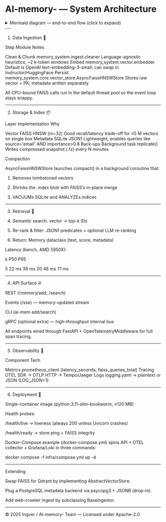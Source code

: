 # AI-memory- — System Architecture

<details>
<summary>Mermaid diagram — end-to-end flow (click to expand)</summary>

```mermaid
graph TD
  subgraph  Ingestion & Vectorisation
    A[Incoming content<br />(text • PDF • web-hook)] -->|clean + chunk| B[Embedder<br />(OpenAI • Instructor)]
    B -->|1280-d vector| C((Vector))
  end

  %% Storage layer
  C --> D[FAISS HNSW Index]
  D -->|top-k IDs| E[Rank & Filter]
  E --> F[(SQLite JSON1<br />metadata)]

  %% Retrieval
  F -->|payload| G[[Client / LLM<br />prompt builder]]
```

</details>
---

1. Data Ingestion 🚚

Step	Module	Notes

Clean & Chunk	memory_system.ingest.cleaner	Language-agnostic heuristics, ~2 k-token windows
Embed	memory_system.vector.embedder	Default is OpenAI text-embedding-3-small; can swap in Instructor/HuggingFace
Persist	memory_system.core.vector_store.AsyncFaissHNSWStore	Stores raw vector + PK; metadata written separately


All CPU-bound FAISS calls run in the default thread pool so the event loop stays snappy.


---

2. Storage & Index 📦

Layer	Implementation	Why

Vector	FAISS HNSW (m=32)	Good recall/latency trade-off for ≤5 M vectors on single box
Metadata	SQLite JSON1	Lightweight; enables queries like source='email' AND importance>0.8
Back-ups	Background task replicate()	Writes compressed snapshot (.fz) every N minutes


Compaction

AsyncFaissHNSWStore launches compact() in a background coroutine that:

1. Removes tombstoned vectors


2. Shrinks the .index blob with FAISS’s in-place merge


3. VACUUMs SQLite and ANALYZEs indices




---

3. Retrieval 🔎

1. Semantic search: vector → top-k IDs


2. Re-rank & filter: JSON1 predicates + optional LLM re-ranking


3. Return: Memory dataclass (text, score, metadata)



Latency (bench, AMD 5950X):

k	P50	P95

5	22 ms	38 ms
20	48 ms	71 ms



---

4. API Surface 🌐

REST (/memory/add, /search)

Events (/sse) — memory-updated stream

CLI (ai-mem add/search)

gRPC (optional extra) — high-throughput internal bus


All endpoints wired through FastAPI + OpenTelemetryMiddleware for full span tracing.


---

5. Observability 👀

Component	Tech

Metrics	prometheus_client (latency_seconds, faiss_queries_total)
Tracing	OTEL SDK → OTLP HTTP → Tempo/Jaeger
Logs	logging.yaml → plaintext or JSON (LOG_JSON=1)



---

6. Deployment 🚀

Single-container image (python:3.11-slim-bookworm, ≈120 MB)

Health probes:

/health/live → liveness (always 200 unless Uvicorn crashes)

/health/ready → store ping + FAISS integrity


Docker-Compose example (docker-compose.yml) spins API + OTEL collector + Grafana/Loki in three commands:


docker compose -f infra/compose.yml up -d


---

Extending

Swap FAISS for Qdrant by implementing AbstractVectorStore.

Plug a PostgreSQL metadata backend via psycopg3 + JSONB (drop-in).

Add web-crawler ingest by subclassing BaseIngestor.



---

© 2025 Ingver / AI-memory- Team — Licensed under Apache-2.0
